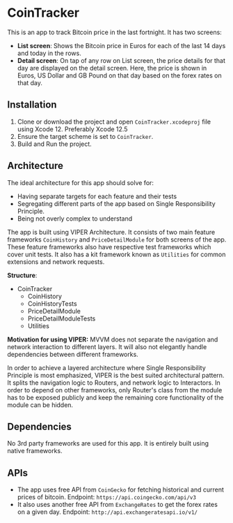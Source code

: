 # CoinTracker

This is an app to track Bitcoin price in the last fortnight.
It has two screens:
- **List screen**: Shows the Bitcoin price in Euros for each of the last 14 days and today in the rows.
- **Detail screen**: On tap of any row on List screen, the price details for that day are displayed on the detail screen. Here, the price is shown in Euros, US Dollar and GB Pound on that day based on the forex rates on that day.

## Installation
1. Clone or download the project and open `CoinTracker.xcodeproj` file using Xcode 12. Preferably Xcode 12.5
2. Ensure the target scheme is set to `CoinTracker`. 
3. Build and Run the project.

## Architecture
The ideal architecture for this app should solve for:
- Having separate targets for each feature and their tests
- Segregating different parts of the app based on Single Responsibility Principle.
- Being not overly complex to understand

The app is built using VIPER Architecture. It consists of two main feature frameworks `CoinHistory` and `PriceDetailModule` for both screens of the app. These feature frameworks also have respective test frameworks which cover unit tests. It also has a kit framework known as `Utilities` for common extensions and network requests.

**Structure**:
- CoinTracker
	- CoinHistory
	- CoinHistoryTests
	- PriceDetailModule
	- PriceDetailModuleTests
	- Utilities

**Motivation for using VIPER:** 
MVVM does not separate the navigation and network interaction to different layers. It will also not elegantly handle dependencies between different frameworks. 

In order to achieve a layered architecture where Single Responsibility Principle is most emphasized, VIPER is the best suited architectural pattern. It splits the navigation logic to Routers, and network logic to Interactors. In order to depend on other frameworks, only Router's class from the module has to be exposed publicly and keep the remaining core functionality of the module can be hidden. 

## Dependencies
No 3rd party frameworks are used for this app. It is entirely built using native frameworks.

## APIs
- The app uses free API from `CoinGecko` for fetching historical and current prices of bitcoin. Endpoint: `https://api.coingecko.com/api/v3`
- It also uses another free API from `ExchangeRates` to get the forex rates on a given day. Endpoint: `http://api.exchangeratesapi.io/v1/`
